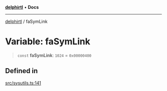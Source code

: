 [**delphirtl**](../README.md) • **Docs**

***

[delphirtl](../globals.md) / faSymLink

# Variable: faSymLink

> `const` **faSymLink**: `1024` = `0x00000400`

## Defined in

[src/sysutils.ts:141](https://github.com/chuacw/delphirtl/blob/48cfb097286672c971bbebd46ef739959b561e2a/src/sysutils.ts#L141)
